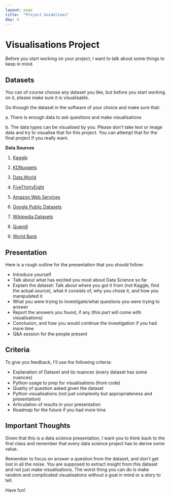 ```yaml
---
layout: page
title:  "Project Guidelines"
day: 4
---
```


# Visualisations Project

Before you start working on your project, I want to talk about some things to keep in mind.

## Datasets

You can of course choose any dataset you like, but before you start working on it, please make sure it is visualisable.

Go through the dataset in the software of your choice and make sure that:

a. There is enough data to ask questions and make visualisations

b. The data types can be visualised by you. Please don't take text or image data and try to visualise that for this project. You can attempt that for the final project if you really want.

**Data Sources**
1. [Kaggle](www.kaggle.com/datasets)

2. [KDNuggets](http://www.kdnuggets.com/datasets/index.html)

3. [Data.World](https://data.world/)

4. [FiveThirtyEight](https://fivethirtyeight.com/)

5. [Amazon Web Services](https://aws.amazon.com/datasets/?_encoding=UTF8&jiveRedirect=1)

6. [Google Public Datasets](https://cloud.google.com/bigquery/public-data/)

7. [Wikipedia Datasets](https://en.wikipedia.org/wiki/Wikipedia:Database_download)

8. [Quandl](https://www.quandl.com/search)

9. [World Bank](http://data.worldbank.org/)

## Presentation

Here is a rough outline for the presentation that you should follow:

- Introduce yourself
- Talk about what has excited you most about Data Science so far
- Explain the dataset: Talk about where you got it from (not Kaggle, find the actual source), what it consists of, why you chose it, and how you manipulated it
- What you were trying to investigate/what questions you were trying to answer
- Report the answers you found, if any (this part will come with visualisations)
- Conclusion, and how you would continue the investigation if you had more time
- Q&A session for the people present

## Criteria

To give you feedback, I'll use the following criteria:

- Explanation of Dataset and its nuances (every dataset has some nuances)
- Python usage to prep for visualisations (from code)
- Quality of question asked given the dataset
- Python visualisations (not just complexity but appropriateness and presentation)
- Articulation of results in your presentation  
- Roadmap for the future if you had more time

## Important Thoughts

Given that this is a data science presentation, I want you to think back to the first class and remember that every data science project has to derive some value.

Remember to focus on answer a question from the dataset, and don't get lost in all the noise. You are supposed to extract insight from this dataset and not just make visualisations. The worst thing you can do is make random and complicated visualisations without a goal in mind or a story to tell.

Have fun!
